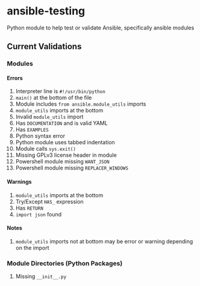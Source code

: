 # ansible-testing
Python module to help test or validate Ansible, specifically ansible modules

## Current Validations

### Modules

#### Errors

1. Interpreter line is `#!/usr/bin/python`
1. `main()` at the bottom of the file
1. Module includes `from ansible.module_utils` imports
1. `module_utils` imports at the bottom
1. Invalid `module_utils` import
1. Has `DOCUMENTATION` and is valid YAML
1. Has `EXAMPLES`
1. Python syntax error
1. Python module uses tabbed indentation
1. Module calls `sys.exit()`
1. Missing GPLv3 license header in module
1. Powershell module missing `WANT_JSON`
1. Powershell module missing `REPLACER_WINDOWS`

#### Warnings

1. `module_utils` imports at the bottom
1. Try/Except `HAS_` expression
1. Has `RETURN`
1. `import json` found

#### Notes

1. `module_utils` imports not at bottom may be error or warning depending on the import

### Module Directories (Python Packages)

1. Missing `__init__.py`
